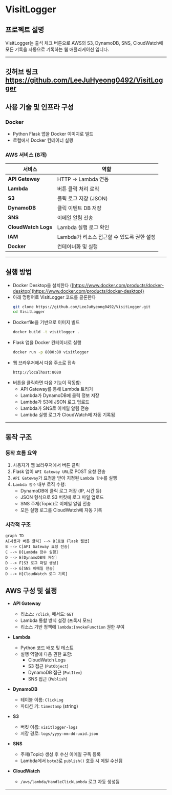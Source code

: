 # VisitLogger

## 프로젝트 설명

VisitLogger는 출석 체크 버튼으로 AWS의 S3, DynamoDB, SNS, CloudWatch에 모든 기록을 자동으로 기록하는 웹 애플리케이션 입니다.

---
깃허브 링크
https://github.com/LeeJuHyeong0492/VisitLogger
---

##  사용 기술 및 인프라 구성

###  Docker
- Python Flask 앱을 Docker 이미지로 빌드
- 로컬에서 Docker 컨테이너 실행

###  AWS 서비스 (8개)
| 서비스 | 역할 |
|--------|------|
| **API Gateway** | HTTP → Lambda 연동 |
| **Lambda** | 버튼 클릭 처리 로직 |
| **S3** | 클릭 로그 저장 (JSON) |
| **DynamoDB** | 클릭 이벤트 DB 저장 |
| **SNS** | 이메일 알림 전송 |
| **CloudWatch Logs** | Lambda 실행 로그 확인 |
| **IAM** | Lambda가 리소스 접근할 수 있도록 권한 설정 |
| **Docker** | 컨테이너화 및 실행 |

---

##  실행 방법

- Docker Desktop을 설치한다 ([https://www.docker.com/products/docker-desktop](https://www.docker.com/products/docker-desktop))
- 아래 명령어로 VisitLogger 코드를 클론한다
  ```bash
  git clone https://github.com/LeeJuHyeong0492/VisitLogger.git
  cd VisitLogger
  ```
- Dockerfile을 기반으로 이미지 빌드
  ```bash
  docker build -t visitlogger .
  ```
- Flask 앱을 Docker 컨테이너로 실행
  ```bash
  docker run -p 8080:80 visitlogger
  ```
- 웹 브라우저에서 다음 주소로 접속
  ```
  http://localhost:8080
  ```
- 버튼을 클릭하면 다음 기능이 작동함:
  - API Gateway를 통해 Lambda 트리거
  - Lambda가 DynamoDB에 클릭 정보 저장
  - Lambda가 S3에 JSON 로그 업로드
  - Lambda가 SNS로 이메일 알림 전송
  - Lambda 실행 로그가 CloudWatch에 자동 기록됨

---

##  동작 구조

###  동작 흐름 요약
1. 사용자가 웹 브라우저에서 버튼 클릭
2. Flask 앱이 `API Gateway URL`로 POST 요청 전송
3. `API Gateway`가 요청을 받아 지정된 `Lambda 함수`를 실행
4. `Lambda 함수` 내부 로직 수행:
   - DynamoDB에 클릭 로그 저장 (IP, 시간 등)
   - JSON 형식으로 S3 버킷에 로그 파일 업로드
   - SNS 주제(Topic)로 이메일 알림 전송
   - 모든 실행 로그를 CloudWatch에 자동 기록

###  시각적 구조
```mermaid
graph TD
A[사용자 버튼 클릭] --> B[로컬 Flask 웹앱]
B --> C[API Gateway 요청 전송]
C --> D[Lambda 함수 실행]
D --> E[DynamoDB에 저장]
D --> F[S3 로그 파일 생성]
D --> G[SNS 이메일 전송]
D --> H[CloudWatch 로그 기록]
```
##  AWS 구성 및 설정

- **API Gateway**
  - 리소스: `/click`, 메서드: `GET`
  - Lambda 통합 방식 설정 (프록시 모드)
  - 리소스 기반 정책에 `lambda:InvokeFunction` 권한 부여

- **Lambda**
  - Python 코드 배포 및 테스트
  - 실행 역할에 다음 권한 포함:
    - CloudWatch Logs
    - S3 접근 (`PutObject`)
    - DynamoDB 접근 (`PutItem`)
    - SNS 접근 (`Publish`)

- **DynamoDB**
  - 테이블 이름: `ClickLog`
  - 파티션 키: `timestamp` (string)

- **S3**
  - 버킷 이름: `visitlogger-logs`
  - 저장 경로: `logs/yyyy-mm-dd-uuid.json`

- **SNS**
  - 주제(Topic) 생성 후 수신 이메일 구독 등록
  - Lambda에서 `boto3`로 `publish()` 호출 시 메일 수신됨

- **CloudWatch**
  - `/aws/lambda/HandleClickLambda` 로그 자동 생성됨

---

